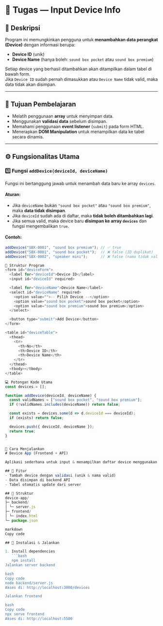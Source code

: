 # 🧩 Tugas — Input Device Info

## 📖 Deskripsi
Program ini memungkinkan pengguna untuk **menambahkan data perangkat (Device)** dengan informasi berupa:
- **Device ID** (unik)
- **Device Name** (hanya boleh: `sound box pocket` atau `sound box premium`)

Setiap device yang berhasil ditambahkan akan ditampilkan dalam tabel di bawah form.  
Jika `Device ID` sudah pernah dimasukkan atau `Device Name` tidak valid, maka data tidak akan disimpan.

---

## 🧠 Tujuan Pembelajaran
- Melatih penggunaan **array** untuk menyimpan data.
- Menggunakan **validasi data** sebelum disimpan.
- Memahami penggunaan **event listener** (`submit`) pada form HTML.
- Menerapkan **DOM Manipulation** untuk menampilkan data ke tabel secara dinamis.

---

## ⚙️ Fungsionalitas Utama

### 1️⃣ Fungsi `addDevice(deviceId, deviceName)`
Fungsi ini bertanggung jawab untuk menambah data baru ke array `devices`.

#### Aturan:
- Jika `deviceName` bukan `"sound box pocket"` atau `"sound box premium"`, maka **data tidak disimpan**.
- Jika `deviceId` sudah ada di daftar, maka **tidak boleh ditambahkan lagi**.
- Jika semua valid, maka device baru **disimpan ke array `devices`** dan fungsi mengembalikan `true`.

#### Contoh:
```js
addDevice("SBX-0001", "sound box premium"); // ✅ true
addDevice("SBX-0001", "sound box pocket");  // ❌ false (ID duplikat)
addDevice("SBX-0002", "speaker mini");      // ❌ false (nama tidak valid)

🧩 Struktur Program
<form id="deviceForm">
  <label for="deviceId">Device ID</label>
  <input id="deviceId" required>

  <label for="deviceName">Device Name</label>
  <select id="deviceName" required>
    <option value="">-- Pilih Device --</option>
    <option value="sound box pocket">sound box pocket</option>
    <option value="sound box premium">sound box premium</option>
  </select>

  <button type="submit">Add Device</button>
</form>

<table id="deviceTable">
  <thead>
    <tr>
      <th>No</th>
      <th>Device ID</th>
      <th>Device Name</th>
    </tr>
  </thead>
  <tbody></tbody>
</table>

💻 Potongan Kode Utama
const devices = [];

function addDevice(deviceId, deviceName) {
  const validNames = ["sound box pocket", "sound box premium"];
  if (!validNames.includes(deviceName)) return false;

  const exists = devices.some(d => d.deviceId === deviceId);
  if (exists) return false;

  devices.push({ deviceId, deviceName });
  return true;
}


🚀 Cara Menjalankan
# Device App (Frontend + API)

Aplikasi sederhana untuk input & menampilkan daftar device menggunakan HTML, CSS, JS, dan Express.js API.

## 🚀 Fitur
- Tambah device dengan validasi (unik & nama valid)
- Data disimpan di backend API
- Tabel otomatis update dari server

## 📁 Struktur
device-app/
├─ backend/
│ └─ server.js
├─ frontend/
│ └─ index.html
└─ package.json

markdown
Copy code

## 🧰 Instalasi & Jalankan

1. Install dependencies
   ```bash
   npm install
Jalankan server backend

bash
Copy code
node backend/server.js
Akses di: http://localhost:3000/devices

Jalankan frontend

bash
Copy code
npx serve frontend
Akses di: http://localhost:5500


